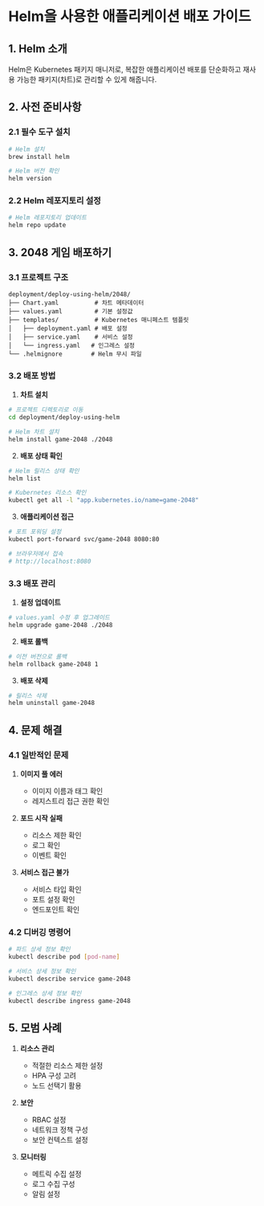 # Helm을 사용한 애플리케이션 배포 가이드

## 1. Helm 소개

Helm은 Kubernetes 패키지 매니저로, 복잡한 애플리케이션 배포를 단순화하고 재사용 가능한 패키지(차트)로 관리할 수 있게 해줍니다.

## 2. 사전 준비사항

### 2.1 필수 도구 설치

```bash
# Helm 설치
brew install helm

# Helm 버전 확인
helm version
```

### 2.2 Helm 레포지토리 설정

```bash
# Helm 레포지토리 업데이트
helm repo update
```

## 3. 2048 게임 배포하기

### 3.1 프로젝트 구조

```
deployment/deploy-using-helm/2048/
├── Chart.yaml          # 차트 메타데이터
├── values.yaml         # 기본 설정값
├── templates/          # Kubernetes 매니페스트 템플릿
│   ├── deployment.yaml # 배포 설정
│   ├── service.yaml    # 서비스 설정
│   └── ingress.yaml   # 인그레스 설정
└── .helmignore        # Helm 무시 파일
```

### 3.2 배포 방법

1. **차트 설치**

```bash
# 프로젝트 디렉토리로 이동
cd deployment/deploy-using-helm

# Helm 차트 설치
helm install game-2048 ./2048
```

2. **배포 상태 확인**

```bash
# Helm 릴리스 상태 확인
helm list

# Kubernetes 리소스 확인
kubectl get all -l "app.kubernetes.io/name=game-2048"
```

3. **애플리케이션 접근**

```bash
# 포트 포워딩 설정
kubectl port-forward svc/game-2048 8080:80

# 브라우저에서 접속
# http://localhost:8080
```

### 3.3 배포 관리

1. **설정 업데이트**

```bash
# values.yaml 수정 후 업그레이드
helm upgrade game-2048 ./2048
```

2. **배포 롤백**

```bash
# 이전 버전으로 롤백
helm rollback game-2048 1
```

3. **배포 삭제**

```bash
# 릴리스 삭제
helm uninstall game-2048
```

## 4. 문제 해결

### 4.1 일반적인 문제

1. **이미지 풀 에러**

   - 이미지 이름과 태그 확인
   - 레지스트리 접근 권한 확인

2. **포드 시작 실패**

   - 리소스 제한 확인
   - 로그 확인
   - 이벤트 확인

3. **서비스 접근 불가**
   - 서비스 타입 확인
   - 포트 설정 확인
   - 엔드포인트 확인

### 4.2 디버깅 명령어

```bash
# 파드 상세 정보 확인
kubectl describe pod [pod-name]

# 서비스 상세 정보 확인
kubectl describe service game-2048

# 인그레스 상세 정보 확인
kubectl describe ingress game-2048
```

## 5. 모범 사례

1. **리소스 관리**

   - 적절한 리소스 제한 설정
   - HPA 구성 고려
   - 노드 선택기 활용

2. **보안**

   - RBAC 설정
   - 네트워크 정책 구성
   - 보안 컨텍스트 설정

3. **모니터링**
   - 메트릭 수집 설정
   - 로그 수집 구성
   - 알림 설정
